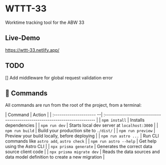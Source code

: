 # WTTT-33
Worktime tracking tool for the ABW 33

## Live-Demo

https://wttt-33.netlify.app/

## TODO
[] Add middleware for global request validation error

## 🧞 Commands

All commands are run from the root of the project, from a terminal:

| Command                  | Action                                                                     |
| :--------------------- --| :------------------------------------------------------------------------- |
| `npm install`            | Installs dependencies                                                      |
| `npm run dev`            | Starts local dev server at `localhost:3000`                                |
| `npm run build`          | Build your production site to `./dist/`                                    |
| `npm run preview`        | Preview your build locally, before deploying                               |
| `npm run astro ...`      | Run CLI commands like `astro add`, `astro check`                           |
| `npm run astro --help`   | Get help using the Astro CLI                                               |
| `npx prisma generate`    | Generates the correct data source client code                              |
| `npx prisma migrate dev` | Reads the data sources and data model definition to create a new migration |